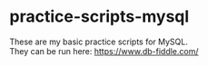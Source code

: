 # practice-scripts-mysql

These are my basic practice scripts for MySQL. <br />
They can be run here: https://www.db-fiddle.com/
